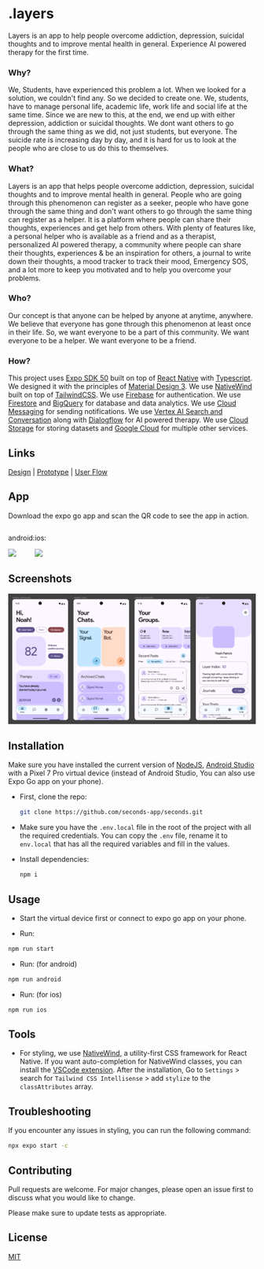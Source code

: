 # .layers

Layers is an app to help people overcome addiction, depression, suicidal thoughts and to improve mental health in general. Experience AI powered therapy for the first time.

### Why?

We, Students, have experienced this problem a lot. When we looked for a solution, we couldn't find any. So we decided to create one. We, students, have to manage personal life, academic life, work life and social life at the same time. Since we are new to this, at the end, we end up with either depression, addiction or suicidal thoughts. We dont want others to go through the same thing as we did, not just students, but everyone. The suicide rate is increasing day by day, and it is hard for us to look at the people who are close to us do this to themselves.

### What?

Layers is an app that helps people overcome addiction, depression, suicidal thoughts and to improve mental health in general. People who are going through this phenomenon can register as a seeker, people who have gone through the same thing and don't want others to go through the same thing can register as a helper. It is a platform where people can share their thoughts, experiences and get help from others. With plenty of features like, a personal helper who is available as a friend and as a therapist, personalized AI powered therapy, a community where people can share their thoughts, experiences & be an inspiration for others, a journal to write down their thoughts, a mood tracker to track their mood, Emergency SOS, and a lot more to keep you motivated and to help you overcome your problems.

### Who?

Our concept is that anyone can be helped by anyone at anytime, anywhere. We believe that everyone has gone through this phenomenon at least once in their life. So, we want everyone to be a part of this community. We want everyone to be a helper. We want everyone to be a friend.

### How?

This project uses [Expo SDK 50](https://docs.expo.dev/) built on top of [React Native](https://reactnative.dev/) with [Typescript](https://www.typescriptlang.org/). We designed it with the principles of [Material Design 3](https://material.io/). We use [NativeWind](https://www.nativewind.dev/) built on top of [TailwindCSS](https://tailwindcss.com/). We use [Firebase](https://firebase.google.com/) for authentication. We use [Firestore](https://cloud.google.com/firestore?hl=en) and [BigQuery](https://cloud.google.com/bigquery?hl=en) for database and data analytics. We use [Cloud Messaging](https://cloud.google.com/messages?hl=en) for sending notifications. We use [Vertex AI Search and Conversation](https://cloud.google.com/vertex-ai-search-and-conversation?hl=en) along with [Dialogflow](https://cloud.google.com/dialogflow?hl=en) for AI powered therapy. We use [Cloud Storage](https://cloud.google.com/storage?hl=en) for storing datasets and [Google Cloud](https://cloud.google.com/?hl=en) for multiple other services.

## Links

[Design](https://www.figma.com/file/FYlq8ZTtoLgkxarQsX2kPo/.layers_prototype?type=design&node-id=3%3A3&mode=design&t=fnCC89uoS0y6fzt2-1) | [Prototype](https://www.figma.com/proto/FYlq8ZTtoLgkxarQsX2kPo/.layers_prototype?page-id=3%3A3&type=design&node-id=88-11505&viewport=-5474%2C-249%2C0.6&t=xN6tjdsUBuTZSruA-1&scaling=scale-down&starting-point-node-id=88%3A11505&show-proto-sidebar=1&mode=design) | [User Flow](https://www.figma.com/file/2C6qP2njKkj1PWEglLLVYz/.layers_userflow?type=whiteboard&node-id=0%3A1&t=q9W1rmD4DuY2YGsK-1)

## App

Download the expo go app and scan the QR code to see the app in action.

<div style="display: flex" >
  <div>
    <p>android:</p>
    <img src="https://qr.expo.dev/eas-update?updateId=57dbb572-562c-4133-95e2-84fc02a3fe28&appScheme=exp&host=u.expo.dev" width="300"/>
  </div>
  <div>
    <p>ios:</p>
    <img src="https://qr.expo.dev/eas-update?updateId=2044dac1-2fca-416f-aa94-90417a0ed721&appScheme=exp&host=u.expo.dev" width="300"/>
  </div>
</div>

## Screenshots

<img src="https://github.com/TheNoah13XD/layers/blob/main/assets/images/screenshots/dashboard.png?raw=true" width="full"/>

## Installation

Make sure you have installed the current version of [NodeJS](https://nodejs.org/en/), [Android Studio](https://developer.android.com/studio) with a Pixel 7 Pro virtual device (instead of Android Studio, You can also use Expo Go app on your phone).

- First, clone the repo:

  ```bash
  git clone https://github.com/seconds-app/seconds.git
  ```

- Make sure you have the `.env.local` file in the root of the project with all the required credentials. You can copy the `.env` file, rename it to `env.local` that has all the required variables and fill in the values.

- Install dependencies:

  ```bash
  npm i
  ```

## Usage

 - Start the virtual device first or connect to expo go app on your phone.

- Run:

```bash
npm run start
```

 - Run: (for android)

```bash
npm run android
```

- Run: (for ios)

```bash
npm run ios
```

## Tools

- For styling, we use [NativeWind](https://www.nativewind.dev/), a utility-first CSS framework for React Native. If you want auto-completion for NativeWind classes, you can install the [VSCode extension](https://marketplace.visualstudio.com/items?itemName=bradlc.vscode-tailwindcss). After the installation, Go to `Settings` > search for `Tailwind CSS Intellisense` > add `stylize` to the `classAttributes` array.

## Troubleshooting

If you encounter any issues in styling, you can run the following command:

```bash
npx expo start -c
```

## Contributing

Pull requests are welcome. For major changes, please open an issue first
to discuss what you would like to change.

Please make sure to update tests as appropriate.

## License

[MIT](https://choosealicense.com/licenses/mit/)
